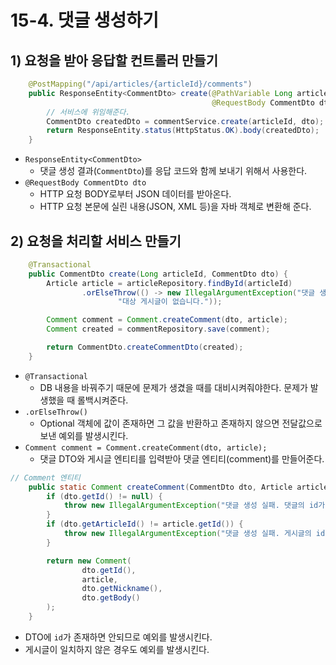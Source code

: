 # 15-4. 댓글 생성하기
## 1) 요청을 받아 응답할 컨트롤러 만들기
```java
    @PostMapping("/api/articles/{articleId}/comments")
    public ResponseEntity<CommentDto> create(@PathVariable Long articleId,
                                             @RequestBody CommentDto dto) {
        // 서비스에 위임해준다.
        CommentDto createdDto = commentService.create(articleId, dto);
        return ResponseEntity.status(HttpStatus.OK).body(createdDto);
    }
```
- `ResponseEntity<CommentDto>`
	- 댓글 생성 결과(`CommentDto`)를 응답 코드와 함께 보내기 위해서 사용한다.
- `@RequestBody CommentDto dto`
	- HTTP 요청 BODY로부터 JSON 데이터를 받아온다.
	- HTTP 요청 본문에 실린 내용(JSON, XML 등)을 자바 객체로 변환해 준다.

## 2) 요청을 처리할 서비스 만들기
```java
    @Transactional
    public CommentDto create(Long articleId, CommentDto dto) {
        Article article = articleRepository.findById(articleId)
                .orElseThrow(() -> new IllegalArgumentException("댓글 생성 실패" +
                        "대상 게시글이 없습니다."));

        Comment comment = Comment.createComment(dto, article);
        Comment created = commentRepository.save(comment);

        return CommentDto.createCommentDto(created);
    }
```
- `@Transactional`
	- DB 내용을 바꿔주기 때문에 문제가 생겼을 때를 대비시켜줘야한다. 문제가 발생했을 때 롤백시켜준다.
- `.orElseThrow()`
	- Optional 객체에 값이 존재하면 그 값을 반환하고 존재하지 않으면 전달값으로 보낸 예외를 발생시킨다.
- `Comment comment = Comment.createComment(dto, article);`
	- 댓글 DTO와 게시글 엔티티를 입력받아 댓글 엔티티(comment)를 만들어준다.

```java
// Comment 엔티티
    public static Comment createComment(CommentDto dto, Article article) {
        if (dto.getId() != null) {
            throw new IllegalArgumentException("댓글 생성 실패. 댓글의 id가 없어야 합니다.");
        }
        if (dto.getArticleId() != article.getId()) {
            throw new IllegalArgumentException("댓글 생성 실패. 게시글의 id가 잘못됐습니다.");
        }

        return new Comment(
                dto.getId(),
                article,
                dto.getNickname(),
                dto.getBody()
        );
    }
```
- DTO에 `id`가 존재하면 안되므로 예외를 발생시킨다.
- 게시글이 일치하지 않은 경우도 예외를 발생시킨다.